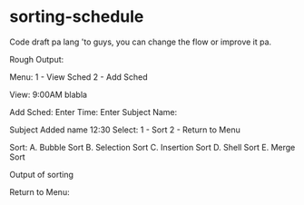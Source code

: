 # sorting-schedule

Code draft pa lang 'to guys, you can change the flow or improve it pa. 

Rough Output:

Menu:
1 - View Sched
2 - Add Sched


View:
9:00AM blabla

Add Sched:
Enter Time: 
Enter Subject Name: 

Subject Added
name 12:30
Select:
1 - Sort
2 - Return to Menu

Sort:
  A. Bubble Sort
  B. Selection Sort
  C. Insertion Sort
  D. Shell Sort
  E. Merge Sort
  
  Output of sorting

Return to Menu:
